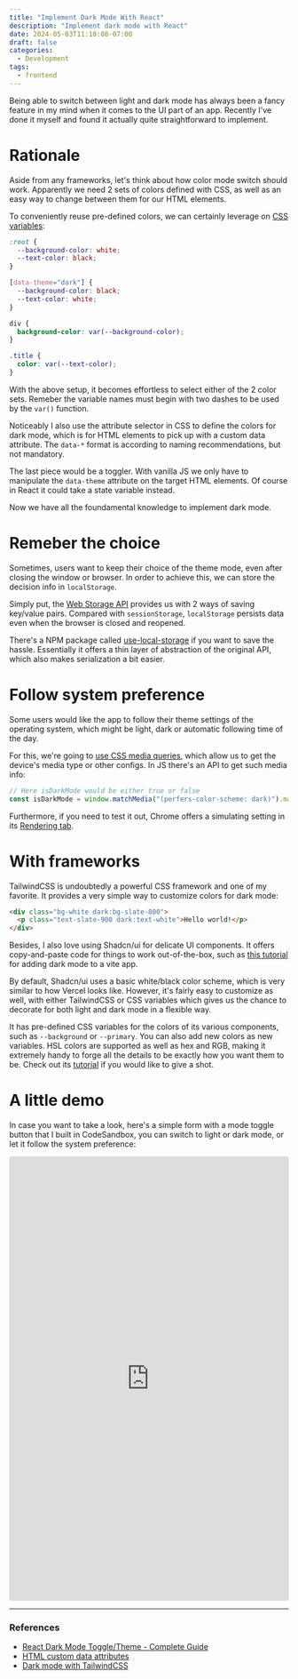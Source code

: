 ```yaml
---
title: "Implement Dark Mode With React"
description: "Implement dark mode with React"
date: 2024-05-03T11:10:08-07:00
draft: false
categories:
  - Development
tags:
  - frontend
---
```


Being able to switch between light and dark mode has always been a fancy feature in my mind when it comes to the UI part of an app. Recently I've done it myself and found it actually quite straightforward to implement.

# Rationale

Aside from any frameworks, let's think about how color mode switch should work. Apparently we need 2 sets of colors defined with CSS, as well as an easy way to change between them for our HTML elements.

To conveniently reuse pre-defined colors, we can certainly leverage on [CSS variables](https://www.w3schools.com/css/css3_variables.asp):

```CSS
:root {
  --background-color: white;
  --text-color: black;
}

[data-theme="dark"] {
  --background-color: black;
  --text-color: white;
}

div {
  background-color: var(--background-color);
}

.title {
  color: var(--text-color);
}
```

With the above setup, it becomes effortless to select either of the 2 color sets. Remeber the variable names must begin with two dashes to be used by the `var()` function.

Noticeably I also use the attribute selector in CSS to define the colors for dark mode, which is for HTML elements to pick up with a custom data attribute. The `data-*` format is according to naming recommendations, but not mandatory.

The last piece would be a toggler. With vanilla JS we only have to manipulate the `data-theme` attribute on the target HTML elements. Of course in React it could take a state variable instead.

Now we have all the foundamental knowledge to implement dark mode.

# Remeber the choice

Sometimes, users want to keep their choice of the theme mode, even after closing the window or browser. In order to achieve this, we can store the decision info in `localStorage`.

Simply put, the [Web Storage API](https://developer.mozilla.org/en-US/docs/Web/API/Web_Storage_API) provides us with 2 ways of saving key/value pairs. Compared with `sessionStorage`, `localStorage` persists data even when the browser is closed and reopened.

There's a NPM package called [use-local-storage](https://www.npmjs.com/package/use-local-storage) if you want to save the hassle. Essentially it offers a thin layer of abstraction of the original API, which also makes serialization a bit easier.

# Follow system preference

Some users would like the app to follow their theme settings of the operating system, which might be light, dark or automatic following time of the day.

For this, we're going to [use CSS media queries](https://developer.mozilla.org/en-US/docs/Web/CSS/CSS_media_queries/Using_media_queries), which allow us to get the device's media type or other configs. In JS there's an API to get such media info:

```javascript
// Here isDarkMode would be either true or false
const isDarkMode = window.matchMedia("(perfers-color-scheme: dark)").matches;
```

Furthermore, if you need to test it out, Chrome offers a simulating setting in its [Rendering tab](https://developer.chrome.com/docs/devtools/rendering).

# With frameworks

TailwindCSS is undoubtedly a powerful CSS framework and one of my favorite. It provides a very simple way to customize colors for dark mode:

```HTML
<div class="bg-white dark:bg-slate-800">
  <p class="text-slate-900 dark:text-white">Hello world!</p>
</div>
```

Besides, I also love using Shadcn/ui for delicate UI components. It offers copy-and-paste code for things to work out-of-the-box, such as [this tutorial](https://ui.shadcn.com/docs/dark-mode/vite) for adding dark mode to a vite app.

By default, Shadcn/ui uses a basic white/black color scheme, which is very similar to how Vercel looks like. However, it's fairly easy to customize as well, with either TailwindCSS or CSS variables which gives us the chance to decorate for both light and dark mode in a flexible way.

It has pre-defined CSS variables for the colors of its various components, such as `--background` or `--primary`. You can also add new colors as new variables. HSL colors are supported as well as hex and RGB, making it extremely handy to forge all the details to be exactly how you want them to be. Check out its [tutorial](https://ui.shadcn.com/docs/theming) if you would like to give a shot.

# A little demo

In case you want to take a look, here's a simple form with a mode toggle button that I built in CodeSandbox, you can switch to light or dark mode, or let it follow the system preference:

<iframe src="https://codesandbox.io/p/devbox/dark-mode-demo-tdkdkg?embed=1&file=%2Fsrc%2FApp.tsx"
     style="width:100%; height: 800px; border:0; border-radius: 4px; overflow:hidden;"
     title="dark-mode-demo"
     allow="accelerometer; ambient-light-sensor; camera; encrypted-media; geolocation; gyroscope; hid; microphone; midi; payment; usb; vr; xr-spatial-tracking"
     sandbox="allow-forms allow-modals allow-popups allow-presentation allow-same-origin allow-scripts"
   ></iframe>

---

### References

- [React Dark Mode Toggle/Theme - Complete Guide](https://www.youtube.com/watch?v=sy-rRtT84CQ&ab_channel=FullstackSimplified)
- [HTML custom data attributes](https://developer.mozilla.org/en-US/docs/Web/HTML/Global_attributes/data-*)
- [Dark mode with TailwindCSS](https://tailwindcss.com/docs/dark-mode)
